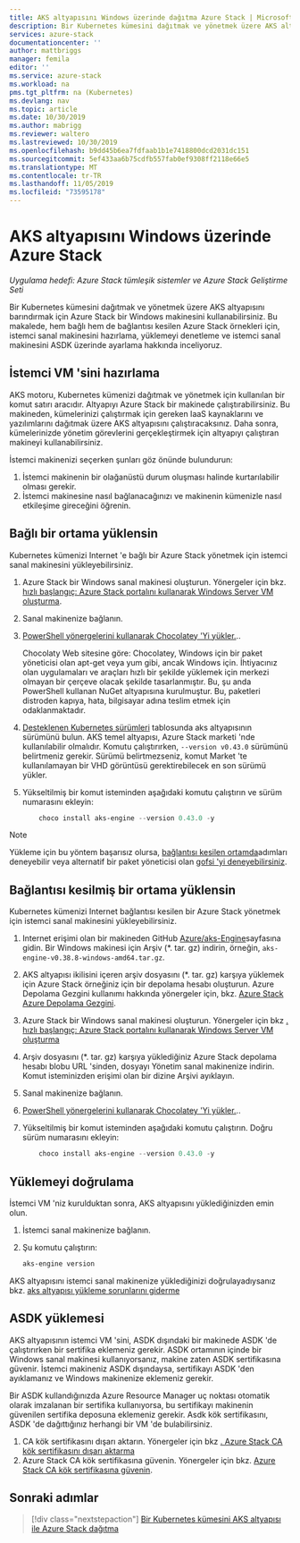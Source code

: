```yaml
---
title: AKS altyapısını Windows üzerinde dağıtma Azure Stack | Microsoft Docs
description: Bir Kubernetes kümesini dağıtmak ve yönetmek üzere AKS altyapısını barındırmak için Azure Stack bir Windows makinesini nasıl kullanacağınızı öğrenin.
services: azure-stack
documentationcenter: ''
author: mattbriggs
manager: femila
editor: ''
ms.service: azure-stack
ms.workload: na
pms.tgt_pltfrm: na (Kubernetes)
ms.devlang: nav
ms.topic: article
ms.date: 10/30/2019
ms.author: mabrigg
ms.reviewer: waltero
ms.lastreviewed: 10/30/2019
ms.openlocfilehash: b9dd45b6ea7fdfaab1b1e7418800dcd2031dc151
ms.sourcegitcommit: 5ef433aa6b75cdfb557fab0ef9308ff2118e66e5
ms.translationtype: MT
ms.contentlocale: tr-TR
ms.lasthandoff: 11/05/2019
ms.locfileid: "73595178"
---
```

# <a name="install-the-aks-engine-on-windows-in-azure-stack"></a>AKS altyapısını Windows üzerinde Azure Stack

*Uygulama hedefi: Azure Stack tümleşik sistemler ve Azure Stack Geliştirme Seti*

Bir Kubernetes kümesini dağıtmak ve yönetmek üzere AKS altyapısını barındırmak için Azure Stack bir Windows makinesini kullanabilirsiniz. Bu makalede, hem bağlı hem de bağlantısı kesilen Azure Stack örnekleri için, istemci sanal makinesini hazırlama, yüklemeyi denetleme ve istemci sanal makinesini ASDK üzerinde ayarlama hakkında inceliyoruz.

## <a name="prepare-the-client-vm"></a>İstemci VM 'sini hazırlama

AKS motoru, Kubernetes kümenizi dağıtmak ve yönetmek için kullanılan bir komut satırı aracıdır. Altyapıyı Azure Stack bir makinede çalıştırabilirsiniz. Bu makineden, kümelerinizi çalıştırmak için gereken IaaS kaynaklarını ve yazılımlarını dağıtmak üzere AKS altyapısını çalıştıracaksınız. Daha sonra, kümelerinizde yönetim görevlerini gerçekleştirmek için altyapıyı çalıştıran makineyi kullanabilirsiniz.

İstemci makinenizi seçerken şunları göz önünde bulundurun:

1. İstemci makinenin bir olağanüstü durum oluşması halinde kurtarılabilir olması gerekir.
3. İstemci makinesine nasıl bağlanacağınızı ve makinenin kümenizle nasıl etkileşime gireceğini öğrenin.

## <a name="install-in-a-connected-environment"></a>Bağlı bir ortama yüklensin

Kubernetes kümenizi Internet 'e bağlı bir Azure Stack yönetmek için istemci sanal makinesini yükleyebilirsiniz.

1. Azure Stack bir Windows sanal makinesi oluşturun. Yönergeler için bkz. [hızlı başlangıç: Azure Stack portalını kullanarak Windows Server VM oluşturma](https://docs.microsoft.com/azure-stack/user/azure-stack-quick-windows-portal).
2. Sanal makinenize bağlanın.
3. [PowerShell yönergelerini kullanarak Chocolatey 'Yi yükler.](https://chocolatey.org/install#install-with-powershellexe).. 

    Chocolaty Web sitesine göre: Chocolatey, Windows için bir paket yöneticisi olan apt-get veya yum gibi, ancak Windows için. İhtiyacınız olan uygulamaları ve araçları hızlı bir şekilde yüklemek için merkezi olmayan bir çerçeve olacak şekilde tasarlanmıştır. Bu, şu anda PowerShell kullanan NuGet altyapısına kurulmuştur. Bu, paketleri distroden kapıya, hata, bilgisayar adına teslim etmek için odaklanmaktadır.
4. [Desteklenen Kubernetes sürümleri](https://github.com/Azure/aks-engine/blob/master/docs/topics/azure-stack.md#supported-kubernetes-versions) tablosunda aks altyapısının sürümünü bulun. AKS temel altyapısı, Azure Stack marketi 'nde kullanılabilir olmalıdır. Komutu çalıştırırken, `--version v0.43.0` sürümünü belirtmeniz gerekir. Sürümü belirtmezseniz, komut Market 'te kullanılamayan bir VHD görüntüsü gerektirebilecek en son sürümü yükler.
5. Yükseltilmiş bir komut isteminden aşağıdaki komutu çalıştırın ve sürüm numarasını ekleyin:

    ```PowerShell  
        choco install aks-engine --version 0.43.0 -y
    ```

> [!Note]  
> Yükleme için bu yöntem başarısız olursa, [bağlantısı kesilen ortamda](#install-in-a-disconnected-environment)adımları deneyebilir veya alternatif bir paket yöneticisi olan [gofsi 'yi deneyebilirsiniz](azure-stack-kubernetes-aks-engine-troubleshoot.md#try-gofish).

## <a name="install-in-a-disconnected-environment"></a>Bağlantısı kesilmiş bir ortama yüklensin

Kubernetes kümenizi Internet bağlantısı kesilen bir Azure Stack yönetmek için istemci sanal makinesini yükleyebilirsiniz.

1.  Internet erişimi olan bir makineden GitHub [Azure/aks-Engine](https://github.com/Azure/aks-engine/releases/latest)sayfasına gidin. Bir Windows makinesi için Arşiv (*. tar. gz) indirin, örneğin, `aks-engine-v0.38.8-windows-amd64.tar.gz`.

2.  AKS altyapısı ikilisini içeren arşiv dosyasını (*. tar. gz) karşıya yüklemek için Azure Stack örneğiniz için bir depolama hesabı oluşturun. Azure Depolama Gezgini kullanımı hakkında yönergeler için, bkz. [Azure Stack Azure Depolama Gezgini](https://docs.microsoft.com/azure-stack/user/azure-stack-storage-connect-se).

3. Azure Stack bir Windows sanal makinesi oluşturun. Yönergeler için bkz [. hızlı başlangıç: Azure Stack portalını kullanarak Windows Server VM oluşturma](https://docs.microsoft.com/azure-stack/user/azure-stack-quick-windows-portal)

4.  Arşiv dosyasını (*. tar. gz) karşıya yüklediğiniz Azure Stack depolama hesabı blobu URL 'sinden, dosyayı Yönetim sanal makinenize indirin. Komut isteminizden erişimi olan bir dizine Arşivi ayıklayın.

5. Sanal makinenize bağlanın.

6. [PowerShell yönergelerini kullanarak Chocolatey 'Yi yükler.](https://chocolatey.org/install#install-with-powershellexe).. 

7.  Yükseltilmiş bir komut isteminden aşağıdaki komutu çalıştırın. Doğru sürüm numarasını ekleyin:

    ```PowerShell  
        choco install aks-engine --version 0.43.0 -y
    ```

## <a name="verify-the-installation"></a>Yüklemeyi doğrulama

İstemci VM 'niz kurulduktan sonra, AKS altyapısını yüklediğinizden emin olun.

1. İstemci sanal makinenize bağlanın.
2. Şu komutu çalıştırın:

    ```PowerShell  
    aks-engine version
    ```

AKS altyapısını istemci sanal makinenize yüklediğinizi doğrulayadıysanız bkz. [aks altyapısı yükleme sorunlarını giderme](azure-stack-kubernetes-aks-engine-troubleshoot.md)


## <a name="asdk-installation"></a>ASDK yüklemesi

AKS altyapısının istemci VM 'sini, ASDK dışındaki bir makinede ASDK 'de çalıştırırken bir sertifika eklemeniz gerekir. ASDK ortamının içinde bir Windows sanal makinesi kullanıyorsanız, makine zaten ASDK sertifikasına güvenir. İstemci makineniz ASDK dışındaysa, sertifikayı ASDK 'den ayıklamanız ve Windows makinenize eklemeniz gerekir.

Bir ASDK kullandığınızda Azure Resource Manager uç noktası otomatik olarak imzalanan bir sertifika kullanıyorsa, bu sertifikayı makinenin güvenilen sertifika deposuna eklemeniz gerekir. Asdk kök sertifikasını, ASDK 'de dağıttığınız herhangi bir VM 'de bulabilirsiniz.

1. CA kök sertifikasını dışarı aktarın. Yönergeler için bkz [. Azure Stack CA kök sertifikasını dışarı aktarma](https://docs.microsoft.com/azure-stack/user/azure-stack-version-profiles-azurecli2#export-the-azure-stack-ca-root-certificate)
2. Azure Stack CA kök sertifikasına güvenin. Yönergeler için bkz. [Azure Stack CA kök sertifikasına güvenin](https://docs.microsoft.com/azure-stack/user/azure-stack-version-profiles-azurecli2#trust-the-azure-stack-ca-root-certificate).

## <a name="next-steps"></a>Sonraki adımlar

> [!div class="nextstepaction"]
> [Bir Kubernetes kümesini AKS altyapısı ile Azure Stack dağıtma](azure-stack-kubernetes-aks-engine-deploy-cluster.md)
